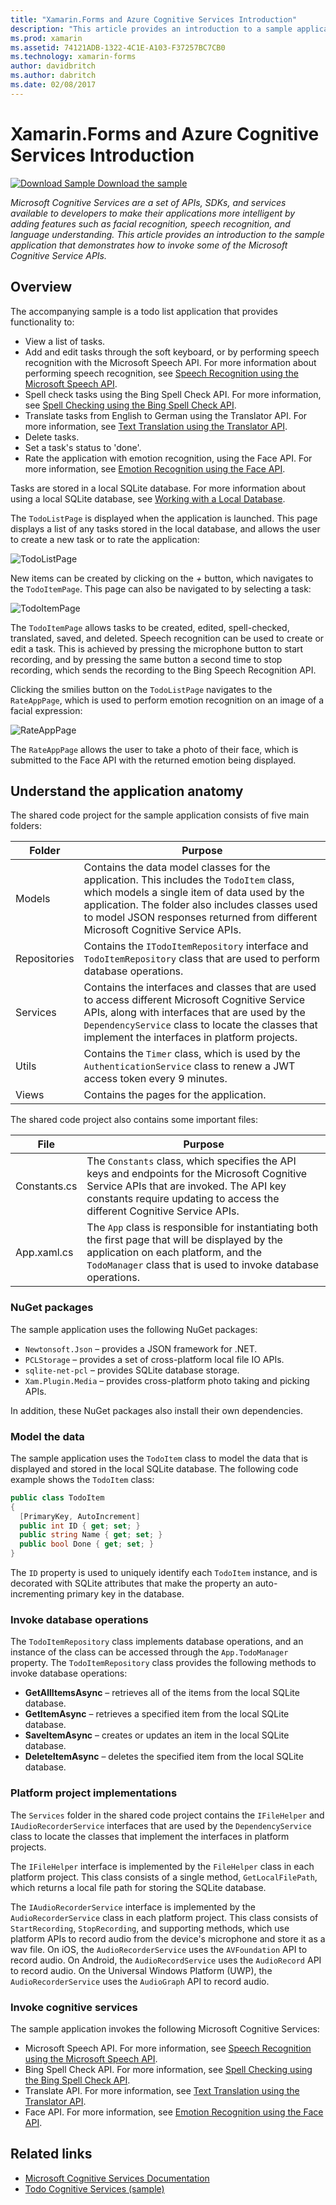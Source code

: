 ```yaml
---
title: "Xamarin.Forms and Azure Cognitive Services Introduction"
description: "This article provides an introduction to a sample application that demonstrates how to invoke some of the Microsoft Cognitive Service APIs."
ms.prod: xamarin
ms.assetid: 74121ADB-1322-4C1E-A103-F37257BC7CB0
ms.technology: xamarin-forms
author: davidbritch
ms.author: dabritch
ms.date: 02/08/2017
---
```


# Xamarin.Forms and Azure Cognitive Services Introduction

[![Download Sample](~/media/shared/download.png) Download the sample](https://docs.microsoft.com/samples/xamarin/xamarin-forms-samples/webservices-todocognitiveservices)

_Microsoft Cognitive Services are a set of APIs, SDKs, and services available to developers to make their applications more intelligent by adding features such as facial recognition, speech recognition, and language understanding. This article provides an introduction to the sample application that demonstrates how to invoke some of the Microsoft Cognitive Service APIs._

## Overview

The accompanying sample is a todo list application that provides functionality to:

- View a list of tasks.
- Add and edit tasks through the soft keyboard, or by performing speech recognition with the Microsoft Speech API. For more information about performing speech recognition, see [Speech Recognition using the Microsoft Speech API](speech-recognition.md).
- Spell check tasks using the Bing Spell Check API. For more information, see [Spell Checking using the Bing Spell Check API](spell-check.md).
- Translate tasks from English to German using the Translator API. For more information, see [Text Translation using the Translator API](text-translation.md).
- Delete tasks.
- Set a task's status to 'done'.
- Rate the application with emotion recognition, using the Face API. For more information, see [Emotion Recognition using the Face API](emotion-recognition.md).

Tasks are stored in a local SQLite database. For more information about using a local SQLite database, see [Working with a Local Database](~/xamarin-forms/data-cloud/data/databases.md).

The `TodoListPage` is displayed when the application is launched. This page displays a list of any tasks stored in the local database, and allows the user to create a new task or to rate the application:

![TodoListPage](introduction-images/sample-application-1.png)

New items can be created by clicking on the *+* button, which navigates to the `TodoItemPage`. This page can also be navigated to by selecting a task:

![TodoItemPage](introduction-images/sample-application-2.png)

The `TodoItemPage` allows tasks to be created, edited, spell-checked, translated, saved, and deleted. Speech recognition can be used to create or edit a task. This is achieved by pressing the microphone button to start recording, and by pressing the same button a second time to stop recording, which sends the recording to the Bing Speech Recognition API.

Clicking the smilies button on the `TodoListPage` navigates to the `RateAppPage`, which is used to perform emotion recognition on an image of a facial expression:

![RateAppPage](introduction-images/sample-application-3.png)

The `RateAppPage` allows the user to take a photo of their face, which is submitted to the Face API with the returned emotion being displayed.

## Understand the application anatomy

The shared code project for the sample application consists of five main folders:

|Folder|Purpose|
|--- |--- |
|Models|Contains the data model classes for the application. This includes the `TodoItem` class, which models a single item of data used by the application. The folder also includes classes used to model JSON responses returned from different Microsoft Cognitive Service APIs.|
|Repositories|Contains the `ITodoItemRepository` interface and `TodoItemRepository` class that are used to perform database operations.|
|Services|Contains the interfaces and classes that are used to access different Microsoft Cognitive Service APIs, along with interfaces that are used by the `DependencyService` class to locate the classes that implement the interfaces in platform projects.|
|Utils|Contains the `Timer` class, which is used by the `AuthenticationService` class to renew a JWT access token every 9 minutes.|
|Views|Contains the pages for the application.|

The shared code project also contains some important files:

|File|Purpose|
|--- |--- |
|Constants.cs|The `Constants` class, which specifies the API keys and endpoints for the Microsoft Cognitive Service APIs that are invoked. The API key constants require updating to access the different Cognitive Service APIs.|
|App.xaml.cs|The `App` class is responsible for instantiating both the first page that will be displayed by the application on each platform, and the `TodoManager` class that is used to invoke database operations.|

### NuGet packages

The sample application uses the following NuGet packages:

- `Newtonsoft.Json` – provides a JSON framework for .NET.
- `PCLStorage` – provides a set of cross-platform local file IO APIs.
- `sqlite-net-pcl` – provides SQLite database storage.
- `Xam.Plugin.Media` – provides cross-platform photo taking and picking APIs.

In addition, these NuGet packages also install their own dependencies.

### Model the data

The sample application uses the `TodoItem` class to model the data that is displayed and stored in the local SQLite database. The following code example shows the `TodoItem` class:

```csharp
public class TodoItem
{
  [PrimaryKey, AutoIncrement]
  public int ID { get; set; }
  public string Name { get; set; }
  public bool Done { get; set; }
}
```

The `ID` property is used to uniquely identify each `TodoItem` instance, and is decorated with SQLite attributes that make the property an auto-incrementing primary key in the database.

### Invoke database operations

The `TodoItemRepository` class implements database operations, and an instance of the class can be accessed through the `App.TodoManager` property. The `TodoItemRepository` class provides the following methods to invoke database operations:

- **GetAllItemsAsync** – retrieves all of the items from the local SQLite database.
- **GetItemAsync** – retrieves a specified item from the local SQLite database.
- **SaveItemAsync** – creates or updates an item in the local SQLite database.
- **DeleteItemAsync** – deletes the specified item from the local SQLite database.

### Platform project implementations

The `Services` folder in the shared code project contains the `IFileHelper` and `IAudioRecorderService` interfaces that are used by the `DependencyService` class to locate the classes that implement the interfaces in platform projects.

The `IFileHelper` interface is implemented by the `FileHelper` class in each platform project. This class consists of a single method, `GetLocalFilePath`, which returns a local file path for storing the SQLite database.

The `IAudioRecorderService` interface is implemented by the `AudioRecorderService` class in each platform project. This class consists of `StartRecording`, `StopRecording`, and supporting methods, which use platform APIs to record audio from the device's microphone and store it as a wav file. On iOS, the `AudioRecorderService` uses the `AVFoundation` API to record audio. On Android, the `AudioRecordService` uses the `AudioRecord` API to record audio. On the Universal Windows Platform (UWP), the `AudioRecorderService` uses the `AudioGraph` API to record audio.

### Invoke cognitive services

The sample application invokes the following Microsoft Cognitive Services:

- Microsoft Speech API. For more information, see [Speech Recognition using the Microsoft Speech API](speech-recognition.md).
- Bing Spell Check API. For more information, see [Spell Checking using the Bing Spell Check API](spell-check.md).
- Translate API. For more information, see [Text Translation using the Translator API](text-translation.md).
- Face API. For more information, see [Emotion Recognition using the Face API](emotion-recognition.md).

## Related links

- [Microsoft Cognitive Services Documentation](https://www.microsoft.com/cognitive-services/documentation)
- [Todo Cognitive Services (sample)](https://docs.microsoft.com/samples/xamarin/xamarin-forms-samples/webservices-todocognitiveservices)
